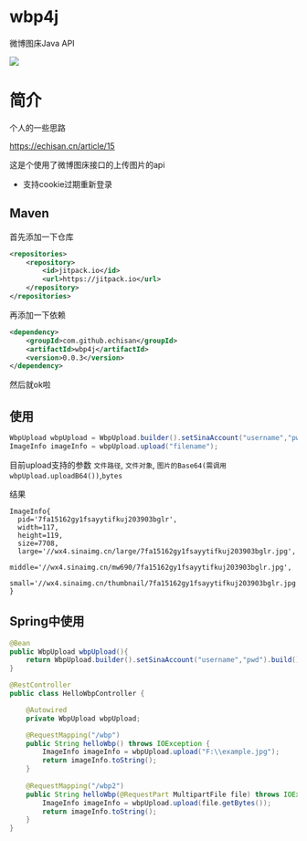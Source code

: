 # wbp4j 
微博图床Java API

[![](https://jitpack.io/v/echisan/wbp4j.svg)](https://jitpack.io/#echisan/wbp4j)

# 简介
个人的一些思路

https://echisan.cn/article/15

这是个使用了微博图床接口的上传图片的api

- 支持cookie过期重新登录


## Maven

首先添加一下仓库

```xml
<repositories>
    <repository>
        <id>jitpack.io</id>
        <url>https://jitpack.io</url>
    </repository>
</repositories>
```

再添加一下依赖

```xml
<dependency>
    <groupId>com.github.echisan</groupId>
    <artifactId>wbp4j</artifactId>
    <version>0.0.3</version>
</dependency>
```

然后就ok啦

## 使用

```java
WbpUpload wbpUpload = WbpUpload.builder().setSinaAccount("username","pwd").build();
ImageInfo imageInfo = wbpUpload.upload("filename");
```

目前upload支持的参数 `文件路径`, `文件对象`, `图片的Base64(需调用wbpUpload.uploadB64())`,`bytes`

结果

```
ImageInfo{
  pid='7fa15162gy1fsayytifkuj203903bglr', 
  width=117, 
  height=119, 
  size=7708, 
  large='//wx4.sinaimg.cn/large/7fa15162gy1fsayytifkuj203903bglr.jpg', 
  middle='//wx4.sinaimg.cn/mw690/7fa15162gy1fsayytifkuj203903bglr.jpg', 
  small='//wx4.sinaimg.cn/thumbnail/7fa15162gy1fsayytifkuj203903bglr.jpg'
}
```

## Spring中使用

```java
@Bean
public WbpUpload wbpUpload(){
    return WbpUpload.builder().setSinaAccount("username","pwd").build();
}
```

```java
@RestController
public class HelloWbpController {

    @Autowired
    private WbpUpload wbpUpload;

    @RequestMapping("/wbp")
    public String helloWbp() throws IOException {
        ImageInfo imageInfo = wbpUpload.upload("F:\\example.jpg");
        return imageInfo.toString();
    }
    
    @RequestMapping("/wbp2")
    public String helloWbp(@RequestPart MultipartFile file) throws IOException {
        ImageInfo imageInfo = wbpUpload.upload(file.getBytes());
        return imageInfo.toString();
    }
}
```

